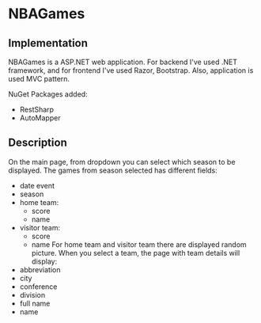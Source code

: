 # NBAGames


## Implementation
NBAGames is a ASP.NET web application.
For backend I've used .NET framework, and for frontend I've used Razor, Bootstrap. Also, application is used MVC pattern.

NuGet Packages added: 
  * RestSharp
  * AutoMapper
	
## Description
On the main page, from dropdown you can select which season to be displayed. 
The games from season selected has different fields:
  * date event
  * season
  * home team:
    * score
    * name
  * visitor team:
    * score
    * name
For home team and visitor team there are displayed random picture.
When you select a team, the page with team details will display:
  * abbreviation
  * city
  * conference
  * division
  * full name
  * name
